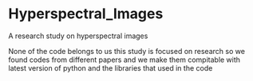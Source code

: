 # Hyperspectral_Images
A research study on hyperspectral images

None of the code belongs to us this study is focused on research so we found codes from different papers and we make them compitable with latest version of python and the libraries that used in the code
